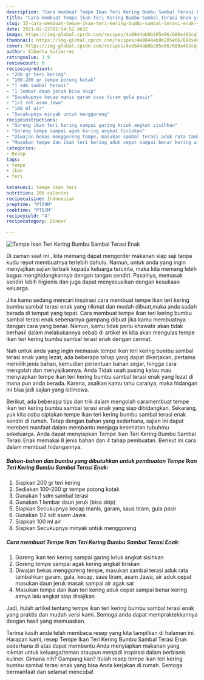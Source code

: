 ```yaml
---
description: "Cara membuat Tempe Ikan Teri Kering Bumbu Sambal Terasi Enak yang lezat Untuk Jualan"
title: "Cara membuat Tempe Ikan Teri Kering Bumbu Sambal Terasi Enak yang lezat Untuk Jualan"
slug: 35-cara-membuat-tempe-ikan-teri-kering-bumbu-sambal-terasi-enak-yang-lezat-untuk-jualan
date: 2021-02-22T02:54:52.963Z
image: https://img-global.cpcdn.com/recipes/4a9844ab0b205e06/680x482cq70/tempe-ikan-teri-kering-bumbu-sambal-terasi-enak-foto-resep-utama.jpg
thumbnail: https://img-global.cpcdn.com/recipes/4a9844ab0b205e06/680x482cq70/tempe-ikan-teri-kering-bumbu-sambal-terasi-enak-foto-resep-utama.jpg
cover: https://img-global.cpcdn.com/recipes/4a9844ab0b205e06/680x482cq70/tempe-ikan-teri-kering-bumbu-sambal-terasi-enak-foto-resep-utama.jpg
author: Alberta Gutierrez
ratingvalue: 3.9
reviewcount: 6
recipeingredient:
- "200 gr teri kering"
- "100-200 gr tempe potong kotak"
- "1 sdm sambal terasi"
- "1 lembar daun jeruk bisa skip"
- "Secukupnya kecap manis garam saus tiram gula pasir"
- "1/2 sdt asam Jawa"
- "100 ml air"
- "Secukupnya minyak untuk menggoreng"
recipeinstructions:
- "Goreng ikan teri kering sampai garing kriuk angkat sisihkan"
- "Goreng tempe sampai agak kering angkat tiriskan"
- "Diwajan bekas menggoreng tempe, masukan sambal terasi aduk rata tambahkan garam, gula, kecap, saus tiram, asam Jawa, air aduk cepat masukan daun jeruk masak sampai air agak sat"
- "Masukan tempe dan ikan teri kering aduk cepat sampai benar kering airnya lalu angkat siap disajikan"
categories:
- Resep
tags:
- tempe
- ikan
- teri

katakunci: tempe ikan teri 
nutrition: 206 calories
recipecuisine: Indonesian
preptime: "PT29M"
cooktime: "PT52M"
recipeyield: "4"
recipecategory: Dinner

---
```



![Tempe Ikan Teri Kering Bumbu Sambal Terasi Enak](https://img-global.cpcdn.com/recipes/4a9844ab0b205e06/680x482cq70/tempe-ikan-teri-kering-bumbu-sambal-terasi-enak-foto-resep-utama.jpg)

Di zaman  saat ini , kita memang dapat mengorder makanan siap saji tanpa kudu repot membuatnya terlebih dahulu. Namun, untuk anda yang ingin menyajikan sajian terbaik kepada keluarga tercinta, maka kita memang lebih bagus menghidangkannya dengan tangan sendiri. Pasalnya, memasak sendiri lebih higienis dan juga dapat menyesuaikan dengan kesukaan keluarga.

Jika kamu sedang mencari inspirasi cara membuat tempe ikan teri kering bumbu sambal terasi enak yang nikmat dan mudah dibuat,maka anda sudah berada di tempat yang tepat. Cara membuat tempe ikan teri kering bumbu sambal terasi enak  sebenarnya gampang dibuat jika kamu membuatnya dengan cara yang benar. Namun, kamu tidak perlu khawatir akan tidak berhasil dalam melakukannya 
sebab di artikel ini kita akan mengulas tempe ikan teri kering bumbu sambal terasi enak dengan cermat.  



Nah untuk anda yang ingin memasak tempe ikan teri kering bumbu sambal terasi enak yang lezat, ada beberapa tahap yang dapat dikerjakan, pertama memilih jenis bahan, kemudian penentuan bahan segar, hingga cara mengolah dan menyajikannya. Anda Tidak usah pusing kalau mau menyiapkan tempe ikan teri kering bumbu sambal terasi enak yang lezat di mana pun anda berada. Karena, asalkan kamu  tahu caranya, maka hidangan ini bisa jadi sajian yang istimewa.

Berikut, ada beberapa tips dan trik dalam mengolah caramembuat tempe ikan teri kering bumbu sambal terasi enak yang siap dihidangkan. Sekarang, yuk kita coba ciptakan tempe ikan teri kering bumbu sambal terasi enak sendiri di rumah. Tetap dengan bahan yang sederhana, sajian ini dapat memberi manfaat dalam membantu menjaga kesehatan tubuhmu sekeluarga. Anda dapat menyiapkan Tempe Ikan Teri Kering Bumbu Sambal Terasi Enak memakai 8 jenis bahan dan 4 tahap pembuatan. Berikut ini cara dalam membuat hidangannya.

<!--inarticleads1-->

##### Bahan-bahan dan bumbu yang dibutuhkan untuk pembuatan Tempe Ikan Teri Kering Bumbu Sambal Terasi Enak:

1. Siapkan 200 gr teri kering
1. Sediakan 100-200 gr tempe potong kotak
1. Gunakan 1 sdm sambal terasi
1. Gunakan 1 lembar daun jeruk (bisa skip)
1. Siapkan Secukupnya kecap manis, garam, saus tiram, gula pasir
1. Gunakan 1/2 sdt asam Jawa
1. Siapkan 100 ml air
1. Siapkan Secukupnya minyak untuk menggoreng




<!--inarticleads2-->

##### Cara membuat Tempe Ikan Teri Kering Bumbu Sambal Terasi Enak:

1. Goreng ikan teri kering sampai garing kriuk angkat sisihkan
1. Goreng tempe sampai agak kering angkat tiriskan
1. Diwajan bekas menggoreng tempe, masukan sambal terasi aduk rata tambahkan garam, gula, kecap, saus tiram, asam Jawa, air aduk cepat masukan daun jeruk masak sampai air agak sat
1. Masukan tempe dan ikan teri kering aduk cepat sampai benar kering airnya lalu angkat siap disajikan




Jadi, itulah artikel tentang  tempe ikan teri kering bumbu sambal terasi enak  yang praktis dan mudah versi kami. Semoga anda dapat mempraktekkannya dengan hasil yang memuaskan. 

Terima kasih anda telah membaca resep yang kita tampilkan di halaman ini. Harapan kami, resep  Tempe Ikan Teri Kering Bumbu Sambal Terasi Enak sederhana di atas dapat membantu Anda menyiapkan makanan yang nikmat untuk keluarga/teman ataupun menjadi inspirasi dalam berbisnis kuliner. Gimana nih? Gampang kan? Itulah resep tempe ikan teri kering bumbu sambal terasi enak yang bisa Anda kerjakan di rumah. Semoga bermanfaat dan selamat mencoba!

